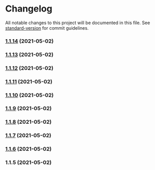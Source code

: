 # Changelog

All notable changes to this project will be documented in this file. See [standard-version](https://github.com/conventional-changelog/standard-version) for commit guidelines.

### [1.1.14](https://gitlab.com/silentice1534/p-bud/compare/v1.1.13...v1.1.14) (2021-05-02)

### [1.1.13](https://gitlab.com/silentice1534/p-bud/compare/v1.1.12...v1.1.13) (2021-05-02)

### [1.1.12](https://gitlab.com/silentice1534/p-bud/compare/v1.1.11...v1.1.12) (2021-05-02)

### [1.1.11](https://gitlab.com/silentice1534/p-bud/compare/v1.1.5...v1.1.11) (2021-05-02)

### [1.1.10](https://gitlab.com/silentice1534/p-bud/compare/v1.1.6...v1.1.10) (2021-05-02)

### [1.1.9](https://gitlab.com/silentice1534/p-bud/compare/v1.1.6...v1.1.9) (2021-05-02)

### [1.1.8](https://gitlab.com/silentice1534/p-bud/compare/v1.1.6...v1.1.8) (2021-05-02)

### [1.1.7](https://gitlab.com/silentice1534/p-bud/compare/v1.1.6...v1.1.7) (2021-05-02)

### [1.1.6](https://gitlab.com/silentice1534/p-bud/compare/v1.1.5...v1.1.6) (2021-05-02)

### 1.1.5 (2021-05-02)
